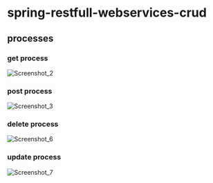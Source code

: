 # spring-restfull-webservices-crud

##  processes 

### get process
![Screenshot_2](https://user-images.githubusercontent.com/29493936/87472977-778e6180-c629-11ea-95cf-db6c42af381f.png)

### post process
![Screenshot_3](https://user-images.githubusercontent.com/29493936/87473318-e8357e00-c629-11ea-91f9-c4d55b81fa18.png)

### delete process
![Screenshot_6](https://user-images.githubusercontent.com/29493936/87473440-229f1b00-c62a-11ea-9db4-b834981a4873.png)

### update process
![Screenshot_7](https://user-images.githubusercontent.com/29493936/87473527-44000700-c62a-11ea-8364-5d9466ebc009.png)
